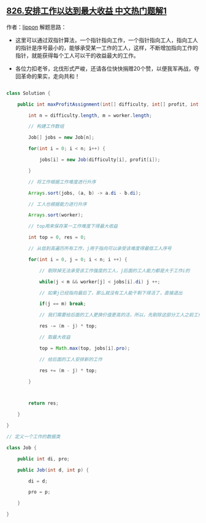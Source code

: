 ## [826.安排工作以达到最大收益 中文热门题解1](https://leetcode.cn/problems/most-profit-assigning-work/solutions/100000/java-shuang-zhi-zhen-suan-fa-xiang-xi-zh-gugc)

作者：[lippon](https://leetcode.cn/u/lippon)
解题思路：
- 这里可以通过双指针算法，一个指针指向工作，一个指针指向工人，指向工人的指针是序号最小的，能够承受某一工作的工人，这样，不断增加指向工作的指针，就能获得每个工人可以干的收益最大的工作。
- 各位力扣老爷，北伐形式严峻，还请各位快快捐赠20个赞，以便我军再战，夺回革命的果实，走向共和！
```java 
class Solution {
    public int maxProfitAssignment(int[] difficulty, int[] profit, int[] worker) {
        int n = difficulty.length, m = worker.length;
        // 构建工作数组
        Job[] jobs = new Job[n];
        for(int i = 0; i < n; i++) {
            jobs[i] = new Job(difficulty[i], profit[i]);
        }
        // 将工作根据工作难度进行升序
        Arrays.sort(jobs, (a, b) -> a.di - b.di);
        // 工人也根据能力进行升序
        Arrays.sort(worker);
        // top用来保存某一工作难度下得最大收益
        int top = 0, res = 0;
        // 从低到高遍历所有工作，j用于指向可以承受该难度得最低工人序号
        for(int i = 0, j = 0; i < n; i ++) {
            // 剔除掉无法承受该工作强度的工人，j后面的工人能力都是大于工作i的
            while(j < m && worker[j] < jobs[i].di) j ++;
            // 如果j已经指向最后了，那么就没有工人能干剩下得活了，直接退出
            if(j == m) break;
            // 我们需要给后面的工人更换价值更高的活，所以，先剔除这部分工人之前工作收益
            res -= (m - j) * top;
            // 取最大收益 
            top = Math.max(top, jobs[i].pro);
            // 给后面的工人安排新的工作
            res += (m - j) * top;
        }

        return res;
    }
}
// 定义一个工作的数据类
class Job {
    public int di, pro;
    public Job(int d, int p) {
        di = d;
        pro = p;   
    }
}
```
